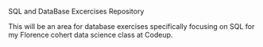 SQL and DataBase Excercises Repository

This will be an area for database exercises specifically focusing on SQL for my Florence cohert data science class at Codeup.